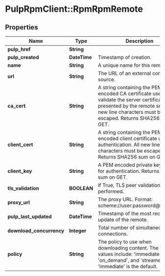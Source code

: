 # PulpRpmClient::RpmRpmRemote

## Properties
Name | Type | Description | Notes
------------ | ------------- | ------------- | -------------
**pulp_href** | **String** |  | [optional] 
**pulp_created** | **DateTime** | Timestamp of creation. | [optional] 
**name** | **String** | A unique name for this remote. | 
**url** | **String** | The URL of an external content source. | 
**ca_cert** | **String** | A string containing the PEM encoded CA certificate used to validate the server certificate presented by the remote server. All new line characters must be escaped. Returns SHA256 sum on GET. | [optional] 
**client_cert** | **String** | A string containing the PEM encoded client certificate used for authentication. All new line characters must be escaped. Returns SHA256 sum on GET. | [optional] 
**client_key** | **String** | A PEM encoded private key used for authentication. Returns SHA256 sum on GET. | [optional] 
**tls_validation** | **BOOLEAN** | If True, TLS peer validation must be performed. | [optional] 
**proxy_url** | **String** | The proxy URL. Format: scheme://user:password@host:port | [optional] 
**pulp_last_updated** | **DateTime** | Timestamp of the most recent update of the remote. | [optional] 
**download_concurrency** | **Integer** | Total number of simultaneous connections. | [optional] 
**policy** | **String** | The policy to use when downloading content. The possible values include: &#39;immediate&#39;, &#39;on_demand&#39;, and &#39;streamed&#39;. &#39;immediate&#39; is the default. | [optional] [default to &#39;immediate&#39;]


